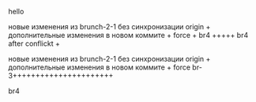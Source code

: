 hello



новые изменения из brunch-2-1 без синхронизации origin + дополнительные изменения в новом коммите + force + br4 +++++ br4 after conflickt +

новые изменения из brunch-2-1 без синхронизации origin + дополнительные изменения в новом коммите + force
br-3++++++++++++++++++++++


br4
